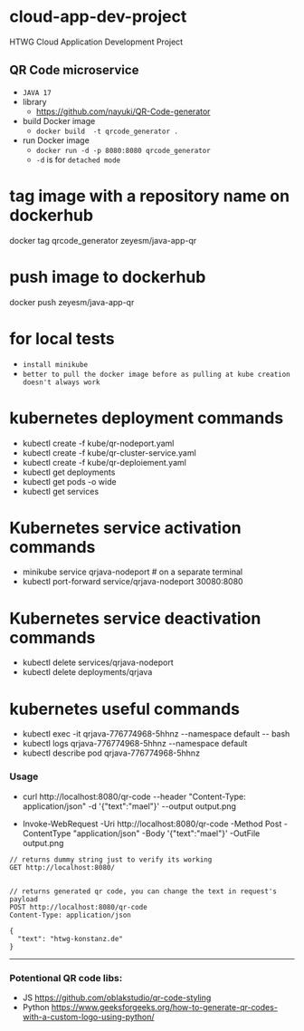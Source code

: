 # cloud-app-dev-project
HTWG Cloud Application Development Project

## QR Code microservice 
- `JAVA 17`
- library
  - https://github.com/nayuki/QR-Code-generator
- build Docker image
  - `docker build  -t qrcode_generator .`
- run Docker image
  - `docker run -d -p 8080:8080 qrcode_generator`
  - `-d` is for `detached mode`
  
# tag image with a repository name on dockerhub
docker tag qrcode_generator zeyesm/java-app-qr
# push image to dockerhub
docker push zeyesm/java-app-qr

# for local tests
- `install minikube`
- `better to pull the docker image before as pulling at kube creation doesn't always work`

# kubernetes deployment commands
- kubectl create -f kube/qr-nodeport.yaml
- kubectl create -f kube/qr-cluster-service.yaml
- kubectl create -f kube/qr-deploiement.yaml
- kubectl get deployments
- kubectl get pods -o wide
- kubectl get services

# Kubernetes service activation commands
- minikube service qrjava-nodeport # on a separate terminal
- kubectl port-forward service/qrjava-nodeport 30080:8080

# Kubernetes service deactivation commands
- kubectl delete services/qrjava-nodeport
- kubectl delete deployments/qrjava

# kubernetes useful commands 
- kubectl exec -it qrjava-776774968-5hhnz --namespace default -- bash
- kubectl logs qrjava-776774968-5hhnz --namespace default
- kubectl describe pod qrjava-776774968-5hhnz


### Usage
- curl  http://localhost:8080/qr-code --header "Content-Type: application/json" -d '{"text":"mael"}' --output output.png

- Invoke-WebRequest -Uri http://localhost:8080/qr-code -Method Post -ContentType "application/json" -Body '{"text":"mael"}' -OutFile output.png

```
// returns dummy string just to verify its working
GET http://localhost:8080/


// returns generated qr code, you can change the text in request's payload
POST http://localhost:8080/qr-code
Content-Type: application/json

{
  "text": "htwg-konstanz.de"
}
```

---

### Potentional QR code libs:
- JS https://github.com/oblakstudio/qr-code-styling
- Python https://www.geeksforgeeks.org/how-to-generate-qr-codes-with-a-custom-logo-using-python/
